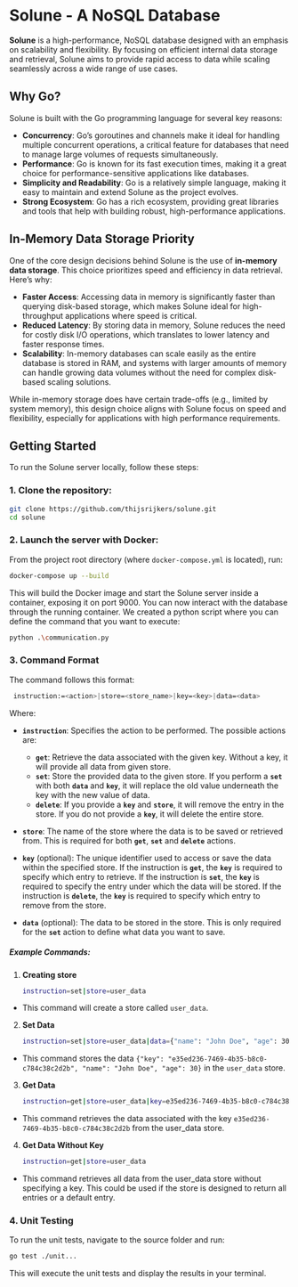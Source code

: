 # Solune - A NoSQL Database

**Solune** is a high-performance, NoSQL database designed with an emphasis on scalability and flexibility. By focusing on efficient internal data storage and retrieval, Solune aims to provide rapid access to data while scaling seamlessly across a wide range of use cases.

## Why Go?

Solune is built with the Go programming language for several key reasons:

- **Concurrency**: Go’s goroutines and channels make it ideal for handling multiple concurrent operations, a critical feature for databases that need to manage large volumes of requests simultaneously.
- **Performance**: Go is known for its fast execution times, making it a great choice for performance-sensitive applications like databases.
- **Simplicity and Readability**: Go is a relatively simple language, making it easy to maintain and extend Solune as the project evolves.
- **Strong Ecosystem**: Go has a rich ecosystem, providing great libraries and tools that help with building robust, high-performance applications.

## In-Memory Data Storage Priority

One of the core design decisions behind Solune is the use of **in-memory data storage**. This choice prioritizes speed and efficiency in data retrieval. Here’s why:

- **Faster Access**: Accessing data in memory is significantly faster than querying disk-based storage, which makes Solune ideal for high-throughput applications where speed is critical.
- **Reduced Latency**: By storing data in memory, Solune reduces the need for costly disk I/O operations, which translates to lower latency and faster response times.
- **Scalability**: In-memory databases can scale easily as the entire database is stored in RAM, and systems with larger amounts of memory can handle growing data volumes without the need for complex disk-based scaling solutions.

While in-memory storage does have certain trade-offs (e.g., limited by system memory), this design choice aligns with Solune focus on speed and flexibility, especially for applications with high performance requirements.

## Getting Started

To run the Solune server locally, follow these steps:

### 1. Clone the repository:

```bash
git clone https://github.com/thijsrijkers/solune.git
cd solune
```

### 2. Launch the server with Docker:

From the project root directory (where `docker-compose.yml` is located), run:

```bash
docker-compose up --build
```
This will build the Docker image and start the Solune server inside a container, exposing it on port 9000. You can now interact with the database through the running container. We created a python script where you can define the command that you want to execute:

```bash
python .\communication.py 
```

### 3. Command Format
The command follows this format:
```bash
 instruction:=<action>|store=<store_name>|key=<key>|data=<data>
```

Where:
- **`instruction`**: Specifies the action to be performed. The possible actions are:
  - **`get`**: Retrieve the data associated with the given key. Without a key, it will provide all data from given store.
  - **`set`**: Store the provided data to the given store. If you perform a **`set`** with both **`data`** and **`key`**, it will replace the old value underneath the key with the new value of data.
  - **`delete`**: If you provide a **`key`** and **`store`**, it will remove the entry in the store. If you do not provide a **`key`**, it will delete the entire store.

- **`store`**: The name of the store where the data is to be saved or retrieved from. This is required for both **`get`**,  **`set`** and **`delete`** actions.

- **`key`** (optional): The unique identifier used to access or save the data within the specified store. If the instruction is **`get`**, the **`key`** is required to specify which entry to retrieve. If the instruction is **`set`**, the **`key`** is required to specify the entry under which the data will be stored. If the instruction is **`delete`**, the **`key`** is required to specify which entry to remove from the store.

- **`data`** (optional): The data to be stored in the store. This is only required for the **`set`** action to define what data you want to save.


##### Example Commands:

1. **Creating store**

   ```bash
   instruction=set|store=user_data
   ```
- This command will create a store called `user_data`.

2. **Set Data**

   ```bash
   instruction=set|store=user_data|data={"name": "John Doe", "age": 30}
   ```

- This command stores the data `{"key": "e35ed236-7469-4b35-b8c0-c784c38c2d2b", "name": "John Doe", "age": 30}` in the `user_data` store.

3. **Get Data**

   ```bash
   instruction=get|store=user_data|key=e35ed236-7469-4b35-b8c0-c784c38c2d2b
   ```
- This command retrieves the data associated with the key `e35ed236-7469-4b35-b8c0-c784c38c2d2b` from the user_data store.

4. **Get Data Without Key**

   ```bash
   instruction=get|store=user_data
   ```
- This command retrieves all data from the user_data store without specifying a key. This could be used if the store is designed to return all entries or a default entry.

### 4. Unit Testing
To run the unit tests, navigate to the source folder and run:

```bash
go test ./unit...
```

This will execute the unit tests and display the results in your terminal.
